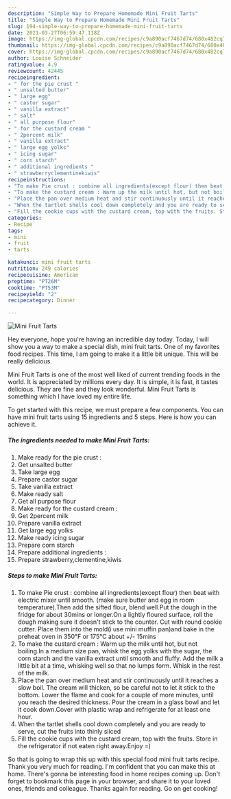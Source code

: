 ```yaml
---
description: "Simple Way to Prepare Homemade Mini Fruit Tarts"
title: "Simple Way to Prepare Homemade Mini Fruit Tarts"
slug: 194-simple-way-to-prepare-homemade-mini-fruit-tarts
date: 2021-03-27T06:59:47.118Z
image: https://img-global.cpcdn.com/recipes/c9a890acf7467d74/680x482cq70/mini-fruit-tarts-recipe-main-photo.jpg
thumbnail: https://img-global.cpcdn.com/recipes/c9a890acf7467d74/680x482cq70/mini-fruit-tarts-recipe-main-photo.jpg
cover: https://img-global.cpcdn.com/recipes/c9a890acf7467d74/680x482cq70/mini-fruit-tarts-recipe-main-photo.jpg
author: Louise Schneider
ratingvalue: 4.9
reviewcount: 42445
recipeingredient:
- " for the pie crust "
- " unsalted butter"
- " large egg"
- " castor sugar"
- " vanilla extract"
- " salt"
- " all purpose flour"
- " for the custard cream "
- " 2percent milk"
- " vanilla extract"
- " large egg yolks"
- " icing sugar"
- " corn starch"
- " additional ingredients "
- " strawberryclementinekiwis"
recipeinstructions:
- "To make Pie crust : combine all ingredients(except flour) then beat with electric mixer until smooth. (make sure butter and egg in room temperature).Then add the sifted flour, blend well.Put the dough in the fridge for about 30mins or longer.On a lightly floured surface, roll the dough making sure it doesn&#39;t stick to the counter. Cut with round cookie cutter. Place them into the mold(i use mini muffin pan)and bake in the preheat oven in 350°F or 175°C about +/- 15mins"
- "To make the custard cream : Warm up the milk until hot, but not boiling.In a medium size pan, whisk the egg yolks with the sugar, the corn starch and the vanilla extract until smooth and fluffy. Add the milk a little bit at a time, whisking well so that no lumps form. Whisk in the rest of the milk."
- "Place the pan over medium heat and stir continuously until it reaches a slow boil. The cream will thicken, so be careful not to let it stick to the bottom. Lower the flame and cook for a couple of more minutes, until you reach the desired thickness. Pour the cream in a glass bowl and let it cook down.Cover with plastic wrap and refrigerate for at least one hour."
- "When the tartlet shells cool down completely and you are ready to serve, cut the fruits into thinly sliced"
- "Fill the cookie cups with the custard cream, top with the fruits. Store in the refrigerator if not eaten right away.Enjoy =)"
categories:
- Recipe
tags:
- mini
- fruit
- tarts

katakunci: mini fruit tarts 
nutrition: 249 calories
recipecuisine: American
preptime: "PT26M"
cooktime: "PT53M"
recipeyield: "2"
recipecategory: Dinner

---
```



![Mini Fruit Tarts](https://img-global.cpcdn.com/recipes/c9a890acf7467d74/680x482cq70/mini-fruit-tarts-recipe-main-photo.jpg)

Hey everyone, hope you're having an incredible day today. Today, I will show you a way to make a special dish, mini fruit tarts. One of my favorites food recipes. This time, I am going to make it a little bit unique. This will be really delicious.

Mini Fruit Tarts is one of the most well liked of current trending foods in the world. It is appreciated by millions every day. It is simple, it is fast, it tastes delicious. They are fine and they look wonderful. Mini Fruit Tarts is something which I have loved my entire life.




To get started with this recipe, we must prepare a few components. You can have mini fruit tarts using 15 ingredients and 5 steps. Here is how you can achieve it.

<!--inarticleads1-->

##### The ingredients needed to make Mini Fruit Tarts:

1. Make ready  for the pie crust :
1. Get  unsalted butter
1. Take  large egg
1. Prepare  castor sugar
1. Take  vanilla extract
1. Make ready  salt
1. Get  all purpose flour
1. Make ready  for the custard cream :
1. Get  2percent milk
1. Prepare  vanilla extract
1. Get  large egg yolks
1. Make ready  icing sugar
1. Prepare  corn starch
1. Prepare  additional ingredients :
1. Prepare  strawberry,clementine,kiwis




<!--inarticleads2-->

##### Steps to make Mini Fruit Tarts:

1. To make Pie crust : combine all ingredients(except flour) then beat with electric mixer until smooth. (make sure butter and egg in room temperature).Then add the sifted flour, blend well.Put the dough in the fridge for about 30mins or longer.On a lightly floured surface, roll the dough making sure it doesn&#39;t stick to the counter. Cut with round cookie cutter. Place them into the mold(i use mini muffin pan)and bake in the preheat oven in 350°F or 175°C about +/- 15mins
1. To make the custard cream : Warm up the milk until hot, but not boiling.In a medium size pan, whisk the egg yolks with the sugar, the corn starch and the vanilla extract until smooth and fluffy. Add the milk a little bit at a time, whisking well so that no lumps form. Whisk in the rest of the milk.
1. Place the pan over medium heat and stir continuously until it reaches a slow boil. The cream will thicken, so be careful not to let it stick to the bottom. Lower the flame and cook for a couple of more minutes, until you reach the desired thickness. Pour the cream in a glass bowl and let it cook down.Cover with plastic wrap and refrigerate for at least one hour.
1. When the tartlet shells cool down completely and you are ready to serve, cut the fruits into thinly sliced
1. Fill the cookie cups with the custard cream, top with the fruits. Store in the refrigerator if not eaten right away.Enjoy =)




So that is going to wrap this up with this special food mini fruit tarts recipe. Thank you very much for reading. I'm confident that you can make this at home. There's gonna be interesting food in home recipes coming up. Don't forget to bookmark this page in your browser, and share it to your loved ones, friends and colleague. Thanks again for reading. Go on get cooking!
